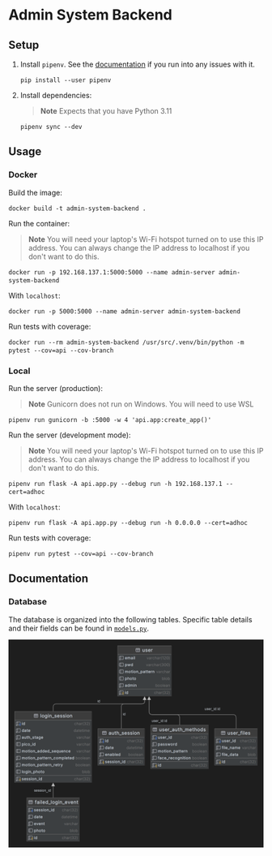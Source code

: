 # Admin System Backend

## Setup

1. Install `pipenv`. See the [documentation](https://pipenv.pypa.io/en/latest/) if you run into any issues with it.
   ```shell
   pip install --user pipenv
   ```

2. Install dependencies:
   > **Note**
   > Expects that you have Python 3.11
    ```shell
    pipenv sync --dev
    ```
## Usage

### Docker
Build the image:
```shell
docker build -t admin-system-backend .
```

Run the container:
> **Note**
> You will need your laptop's Wi-Fi hotspot turned on to use this IP address. You can always change the IP address to localhost if you don't want to do this.
```shell
docker run -p 192.168.137.1:5000:5000 --name admin-server admin-system-backend
```

With `localhost`:
```shell
docker run -p 5000:5000 --name admin-server admin-system-backend
```

Run tests with coverage:
```shell
docker run --rm admin-system-backend /usr/src/.venv/bin/python -m pytest --cov=api --cov-branch
```

### Local
Run the server (production):
> **Note**
> Gunicorn does not run on Windows. You will need to use WSL
```shell
pipenv run gunicorn -b :5000 -w 4 'api.app:create_app()'
```

Run the server (development mode):
> **Note**
> You will need your laptop's Wi-Fi hotspot turned on to use this IP address. You can always change the IP address to localhost if you don't want to do this.
```shell
pipenv run flask -A api.app.py --debug run -h 192.168.137.1 --cert=adhoc
```
With `localhost`:
```shell
pipenv run flask -A api.app.py --debug run -h 0.0.0.0 --cert=adhoc
```

Run tests with coverage:
```shell
pipenv run pytest --cov=api --cov-branch
```

## Documentation

### Database

The database is organized into the following tables. Specific table details and their fields can be found in [`models.py`](api/models.py).

![img.png](images/database-diagram.png)
